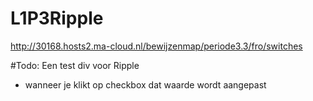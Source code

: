 # L1P3Ripple
http://30168.hosts2.ma-cloud.nl/bewijzenmap/periode3.3/fro/switches

#Todo: Een test div voor Ripple
* wanneer je klikt op checkbox dat waarde wordt aangepast
